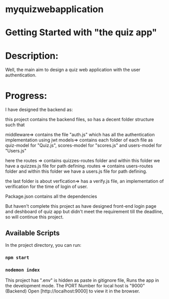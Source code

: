 # myquizwebapplication

# Getting Started with "the quiz app"

# Description:
Well, the main aim to design a quiz web application with the user authentication. 

# Progress:

I have designed the backend as:

this project contains the backend files, so has a decent folder structure such that

middleware=> contains the file "auth.js" which has all the authentication implementation using jwt
models=> contains each folder of each file as quiz-model for "Quiz.js", scores-model for "scores.js" and users-model for "Users.js"

here the routes => contains quizzes-routes folder and within this folder we have a quizzes.js file for path defining.
routes => contains users-routes folder and within this folder we have a users.js file for path defining.

the last folder is about verfication=> has a verify.js file, an implementation of verification for the time of login of user.

Package.json contains all the dependencies

But haven't complete this project as have designed front-end login page and deshboard of quiz app but didn't meet the requirement till the deadline, so will continue this project.

## Available Scripts

In the project directory, you can run:


### `npm start` 
### `nodemon index`

This project has ".env" is hidden as paste in gitignore file,
Runs the app in the development mode.
The PORT Number for local host is "9000" (Backend)
Open [http://localhost:9000] to view it in the browser.
